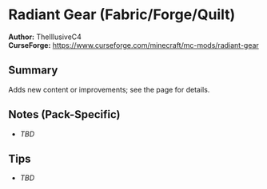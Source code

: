 # Radiant Gear (Fabric/Forge/Quilt)

**Author:** TheIllusiveC4  
**CurseForge:** https://www.curseforge.com/minecraft/mc-mods/radiant-gear

## Summary
Adds new content or improvements; see the page for details.

## Notes (Pack-Specific)
- _TBD_

## Tips
- _TBD_

